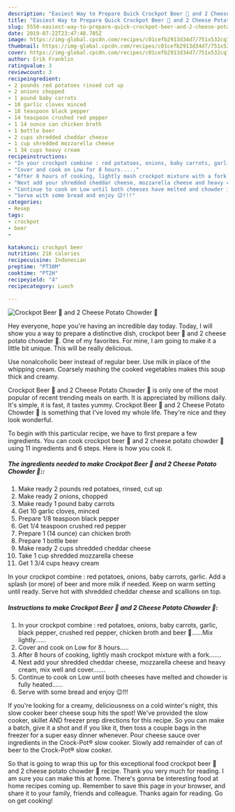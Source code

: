 ```yaml
---
description: "Easiest Way to Prepare Quick Crockpot Beer 🍺 and 2 Cheese Potato Chowder 🥣"
title: "Easiest Way to Prepare Quick Crockpot Beer 🍺 and 2 Cheese Potato Chowder 🥣"
slug: 5550-easiest-way-to-prepare-quick-crockpot-beer-and-2-cheese-potato-chowder
date: 2019-07-22T23:47:48.705Z
image: https://img-global.cpcdn.com/recipes/c01cefb2913d34d7/751x532cq70/crockpot-beer-🍺-and-2-cheese-potato-chowder-🥣-recipe-main-photo.jpg
thumbnail: https://img-global.cpcdn.com/recipes/c01cefb2913d34d7/751x532cq70/crockpot-beer-🍺-and-2-cheese-potato-chowder-🥣-recipe-main-photo.jpg
cover: https://img-global.cpcdn.com/recipes/c01cefb2913d34d7/751x532cq70/crockpot-beer-🍺-and-2-cheese-potato-chowder-🥣-recipe-main-photo.jpg
author: Erik Franklin
ratingvalue: 3
reviewcount: 3
recipeingredient:
- 2 pounds red potatoes rinsed cut up
- 2 onions chopped
- 1 pound baby carrots
- 10 garlic cloves minced
- 18 teaspoon black pepper
- 14 teaspoon crushed red pepper
- 1 14 ounce can chicken broth
- 1 bottle beer
- 2 cups shredded cheddar cheese
- 1 cup shredded mozzarella cheese
- 1 34 cups heavy cream
recipeinstructions:
- "In your crockpot combine : red potatoes, onions, baby carrots, garlic, black pepper, crushed red pepper, chicken broth and beer 🍺......Mix lightly......"
- "Cover and cook on Low for 8 hours....."
- "After 8 hours of cooking, lightly mash crockpot mixture with a fork......."
- "Next add your shredded cheddar cheese, mozzarella cheese and heavy cream, mix well and cover......."
- "Continue to cook on Low until both cheeses have melted and chowder is fully heated......"
- "Serve with some bread and enjoy 😉!!!"
categories:
- Resep
tags:
- crockpot
- beer
- 

katakunci: crockpot beer 
nutrition: 216 calories
recipecuisine: Indonesian
preptime: "PT30M"
cooktime: "PT2H"
recipeyield: "4"
recipecategory: Lunch

---
```



![Crockpot Beer 🍺 and 2 Cheese Potato Chowder 🥣](https://img-global.cpcdn.com/recipes/c01cefb2913d34d7/751x532cq70/crockpot-beer-🍺-and-2-cheese-potato-chowder-🥣-recipe-main-photo.jpg)

Hey everyone, hope you're having an incredible day today. Today, I will show you a way to prepare a distinctive dish, crockpot beer 🍺 and 2 cheese potato chowder 🥣. One of my favorites. For mine, I am going to make it a little bit unique. This will be really delicious.

Use nonalcoholic beer instead of regular beer. Use milk in place of the whipping cream. Coarsely mashing the cooked vegetables makes this soup thick and creamy.

Crockpot Beer 🍺 and 2 Cheese Potato Chowder 🥣 is only one of the most popular of recent trending meals on earth. It is appreciated by millions daily. It's simple, it is fast, it tastes yummy. Crockpot Beer 🍺 and 2 Cheese Potato Chowder 🥣 is something that I've loved my whole life. They're nice and they look wonderful.


To begin with this particular recipe, we have to first prepare a few ingredients. You can cook crockpot beer 🍺 and 2 cheese potato chowder 🥣 using 11 ingredients and 6 steps. Here is how you cook it.

##### The ingredients needed to make Crockpot Beer 🍺 and 2 Cheese Potato Chowder 🥣::

1. Make ready 2 pounds red potatoes, rinsed, cut up
1. Make ready 2 onions, chopped
1. Make ready 1 pound baby carrots
1. Get 10 garlic cloves, minced
1. Prepare 1/8 teaspoon black pepper
1. Get 1/4 teaspoon crushed red pepper
1. Prepare 1 (14 ounce) can chicken broth
1. Prepare 1 bottle beer
1. Make ready 2 cups shredded cheddar cheese
1. Take 1 cup shredded mozzarella cheese
1. Get 1 3/4 cups heavy cream


In your crockpot combine : red potatoes, onions, baby carrots, garlic. Add a splash (or more) of beer and more milk if needed. Keep on warm setting until ready. Serve hot with shredded cheddar cheese and scallions on top. 

##### Instructions to make Crockpot Beer 🍺 and 2 Cheese Potato Chowder 🥣:

1. In your crockpot combine : red potatoes, onions, baby carrots, garlic, black pepper, crushed red pepper, chicken broth and beer 🍺......Mix lightly......
1. Cover and cook on Low for 8 hours.....
1. After 8 hours of cooking, lightly mash crockpot mixture with a fork.......
1. Next add your shredded cheddar cheese, mozzarella cheese and heavy cream, mix well and cover.......
1. Continue to cook on Low until both cheeses have melted and chowder is fully heated......
1. Serve with some bread and enjoy 😉!!!


If you&#39;re looking for a creamy, deliciousness on a cold winter&#39;s night, this slow cooker beer cheese soup hits the spot! We&#39;ve provided the slow cooker, skillet AND freezer prep directions for this recipe. So you can make a batch, give it a shot and if you like it, then toss a couple bags in the freezer for a super easy dinner whenever. Pour cheese sauce over ingredients in the Crock-Pot® slow cooker. Slowly add remainder of can of beer to the Crock-Pot® slow cooker. 

So that is going to wrap this up for this exceptional food crockpot beer 🍺 and 2 cheese potato chowder 🥣 recipe. Thank you very much for reading. I am sure you can make this at home. There's gonna be interesting food at home recipes coming up. Remember to save this page in your browser, and share it to your family, friends and colleague. Thanks again for reading. Go on get cooking!
